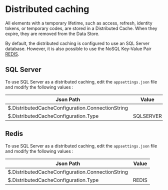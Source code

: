 # Distributed caching

All elements with a temporary lifetime, such as access, refresh, identity tokens, or temporary codes, are stored in a Distributed Cache. When they expire, they are removed from the Data Store.

By default, the distributed caching is configured to use an SQL Server database. However, it is also possible to use the NoSQL Key-Value Pair [REDIS](https://redis.io/).

## SQL Server

To use SQL Server as a distributed caching, edit the `appsettings.json` file and modify the following values :

| Json Path                                        | Value     |
| ------------------------------------------------ | --------- |
| $.DistributedCacheConfiguration.ConnectionString |           |
| $.DistributedCacheConfiguration.Type             | SQLSERVER |

## Redis

To use SQL Server as a distributed caching, edit the `appsettings.json` file and modify the following values :

| Json Path                                        | Value     |
| ------------------------------------------------ | --------- |
| $.DistributedCacheConfiguration.ConnectionString |           |
| $.DistributedCacheConfiguration.Type             | REDIS     |